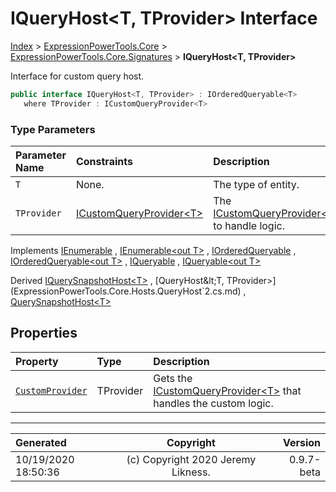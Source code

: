 ﻿# IQueryHost&lt;T, TProvider> Interface

[Index](../index.md) > [ExpressionPowerTools.Core](ExpressionPowerTools.Core.a.md) > [ExpressionPowerTools.Core.Signatures](ExpressionPowerTools.Core.Signatures.n.md) > **IQueryHost<T, TProvider>**

Interface for custom query host.

```csharp
public interface IQueryHost<T, TProvider> : IOrderedQueryable<T>
   where TProvider : ICustomQueryProvider<T>
```

### Type Parameters

| Parameter Name | Constraints | Description |
| :-- | :-- | :-- |
| `T` | None. | The type of entity. |
| `TProvider` | [ICustomQueryProvider&lt;T>](ExpressionPowerTools.Core.Signatures.ICustomQueryProvider`1.i.md) | The [ICustomQueryProvider&lt;T>](ExpressionPowerTools.Core.Signatures.ICustomQueryProvider`1.i.md) to handle logic. |

Implements  [IEnumerable](https://docs.microsoft.com/dotnet/api/system.collections.ienumerable) ,  [IEnumerable&lt;out T>](https://docs.microsoft.com/dotnet/api/system.collections.generic.ienumerable-1) ,  [IOrderedQueryable](https://docs.microsoft.com/dotnet/api/system.linq.iorderedqueryable) ,  [IOrderedQueryable&lt;out T>](https://docs.microsoft.com/dotnet/api/system.linq.iorderedqueryable-1) ,  [IQueryable](https://docs.microsoft.com/dotnet/api/system.linq.iqueryable) ,  [IQueryable&lt;out T>](https://docs.microsoft.com/dotnet/api/system.linq.iqueryable-1) 

Derived  [IQuerySnapshotHost&lt;T>](ExpressionPowerTools.Core.Signatures.IQuerySnapshotHost`1.i.md) ,  [QueryHost&lt;T, TProvider>](ExpressionPowerTools.Core.Hosts.QueryHost`2.cs.md) ,  [QuerySnapshotHost&lt;T>](ExpressionPowerTools.Core.Hosts.QuerySnapshotHost`1.cs.md) 

## Properties

| Property | Type | Description |
| :-- | :-- | :-- |
| [`CustomProvider`](ExpressionPowerTools.Core.Signatures.IQueryHost`2.CustomProvider.prop.md) | TProvider | Gets the [ICustomQueryProvider&lt;T>](ExpressionPowerTools.Core.Signatures.ICustomQueryProvider`1.i.md) that handles the custom logic. |


---

| Generated | Copyright | Version |
| :-- | :-: | --: |
| 10/19/2020 18:50:36 | (c) Copyright 2020 Jeremy Likness. | 0.9.7-beta |
